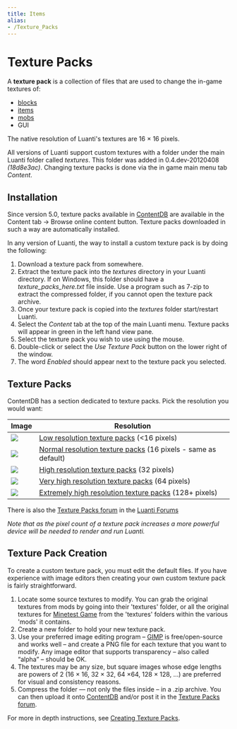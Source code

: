 ```yaml
---
title: Items
alias:
- /Texture_Packs
---
```


# Texture Packs

A **texture pack** is a collection of files that are used to change the in-game textures of:

*   [blocks](/Nodes)
*   [items](/Items)
*   [mobs](/Mobs)
*   GUI

The native resolution of Luanti's textures are 16 × 16 pixels.

All versions of Luanti support custom textures with a folder under the main Luanti folder called _textures_. This folder was added in 0.4.dev-20120408 _(18d8e3ac)_. Changing texture packs is done via the in game main menu tab _Content_.

Installation
------------

Since version 5.0, texture packs available in [ContentDB](/contentdb) are available in the Content tab -> Browse online content button. Texture packs downloaded in such a way are automatically installed.

In any version of Luanti, the way to install a custom texture pack is by doing the following:

1.  Download a texture pack from somewhere.
2.  Extract the texture pack into the _textures_ directory in your Luanti directory. If on Windows, this folder should have a _texture\_packs\_here.txt_ file inside. Use a program such as 7-zip to extract the compressed folder, if you cannot open the texture pack archive.
3.  Once your texture pack is copied into the _textures_ folder start/restart Luanti.
4.  Select the _Content_ tab at the top of the main Luanti menu. Texture packs will appear in green in the left hand view pane.
5.  Select the texture pack you wish to use using the mouse.
6.  Double-click or select the _Use Texture Pack_ button on the lower right of the window.
7.  The word _Enabled_ should appear next to the texture pack you selected.

Texture Packs
-------------

ContentDB has a section dedicated to texture packs. Pick the resolution you would want:

Image | Resolution
--|--
![](/images/texture-packs/Texture_block_4_8.png) | [Low resolution texture packs](https://content.luanti.org/packages/?type=txp&page=1&tag=less_than_px) (<16 pixels)
![](/images/texture-packs/Texture_block_16.png) | [Normal resolution texture packs](https://content.luanti.org/packages/?type=txp&page=1&tag=16px) (16 pixels - same as default)
![](/images/texture-packs/Texture_block_32_64.png) | [High resolution texture packs](https://content.luanti.org/packages/?type=txp&page=1&tag=32px) (32 pixels)
![](/images/texture-packs/Texture_block_32_64.png) | [Very high resolution texture packs](https://content.luanti.org/packages/?type=txp&page=1&tag=64px) (64 pixels)
![](/images/texture-packs/Texture_block_128.png) | [Extremely high resolution texture packs](https://content.luanti.org/packages/?type=txp&page=1&tag=128px) (128+ pixels)

There is also the [Texture Packs forum](http://forum.luanti.org/viewforum.php?f=4) in the [Luanti Forums](http://forum.luanti.org/)

_Note that as the pixel count of a texture pack increases a more powerful device will be needed to render and run Luanti._

Texture Pack Creation
---------------------

To create a custom texture pack, you must edit the default files. If you have experience with image editors then creating your own custom texture pack is fairly straightforward.

1.  Locate some source textures to modify. You can grab the original textures from mods by going into their 'textures' folder, or all the original textures for [Minetest Game](https://content.luanti.org/packages/Minetest/minetest_game/) from the 'textures' folders within the various 'mods' it contains.
2.  Create a new folder to hold your new texture pack.
3.  Use your preferred image editing program – [GIMP](http://gimp.org/) is free/open-source and works well – and create a PNG file for each texture that you want to modify. Any image editor that supports transparency – also called “alpha” – should be OK.
4.  The textures may be any size, but square images whose edge lengths are powers of 2 (16 × 16, 32 × 32, 64 ×64, 128 × 128, …) are preferred for visual and consistency reasons.
5.  Compress the folder — not only the files inside – in a .zip archive. You can then upload it onto [ContentDB](https://content.luanti.org/packages/new/) and/or post it in the [Texture Packs forum](https://forum.luanti.org/viewforum.php?id=4).

For more in depth instructions, see [Creating Texture Packs](/Creating_texture_packs).
